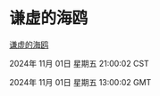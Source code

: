 # 谦虚的海鸥
[谦虚的海鸥](http://219.139.197.74:56308/qxdho/course/base/hotlink/index.php)

2024年 11月 01日 星期五 21:00:02 CST

2024年 11月 01日 星期五 13:00:02 GMT
